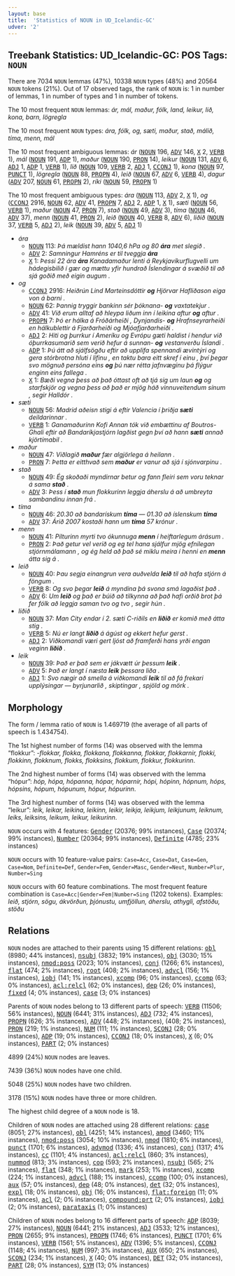 ```yaml
---
layout: base
title:  'Statistics of NOUN in UD_Icelandic-GC'
udver: '2'
---
```


## Treebank Statistics: UD_Icelandic-GC: POS Tags: `NOUN`

There are 7034 `NOUN` lemmas (47%), 10338 `NOUN` types (48%) and 20564 `NOUN` tokens (21%).
Out of 17 observed tags, the rank of `NOUN` is: 1 in number of lemmas, 1 in number of types and 1 in number of tokens.

The 10 most frequent `NOUN` lemmas: <em>ár, mál, maður, fólk, land, leikur, lið, kona, barn, lögregla</em>

The 10 most frequent `NOUN` types:  <em>ára, fólk, og, sæti, maður, stað, málið, tíma, menn, mál</em>

The 10 most frequent ambiguous lemmas: <em>ár</em> (<tt><a href="is_gc-pos-NOUN.html">NOUN</a></tt> 196, <tt><a href="is_gc-pos-ADV.html">ADV</a></tt> 146, <tt><a href="is_gc-pos-X.html">X</a></tt> 2, <tt><a href="is_gc-pos-VERB.html">VERB</a></tt> 1), <em>mál</em> (<tt><a href="is_gc-pos-NOUN.html">NOUN</a></tt> 191, <tt><a href="is_gc-pos-ADP.html">ADP</a></tt> 1), <em>maður</em> (<tt><a href="is_gc-pos-NOUN.html">NOUN</a></tt> 190, <tt><a href="is_gc-pos-PRON.html">PRON</a></tt> 14), <em>leikur</em> (<tt><a href="is_gc-pos-NOUN.html">NOUN</a></tt> 131, <tt><a href="is_gc-pos-ADV.html">ADV</a></tt> 6, <tt><a href="is_gc-pos-ADJ.html">ADJ</a></tt> 1, <tt><a href="is_gc-pos-ADP.html">ADP</a></tt> 1, <tt><a href="is_gc-pos-VERB.html">VERB</a></tt> 1), <em>lið</em> (<tt><a href="is_gc-pos-NOUN.html">NOUN</a></tt> 109, <tt><a href="is_gc-pos-VERB.html">VERB</a></tt> 2, <tt><a href="is_gc-pos-ADJ.html">ADJ</a></tt> 1, <tt><a href="is_gc-pos-CCONJ.html">CCONJ</a></tt> 1), <em>kona</em> (<tt><a href="is_gc-pos-NOUN.html">NOUN</a></tt> 97, <tt><a href="is_gc-pos-PUNCT.html">PUNCT</a></tt> 1), <em>lögregla</em> (<tt><a href="is_gc-pos-NOUN.html">NOUN</a></tt> 88, <tt><a href="is_gc-pos-PROPN.html">PROPN</a></tt> 4), <em>leið</em> (<tt><a href="is_gc-pos-NOUN.html">NOUN</a></tt> 67, <tt><a href="is_gc-pos-ADV.html">ADV</a></tt> 6, <tt><a href="is_gc-pos-VERB.html">VERB</a></tt> 4), <em>dagur</em> (<tt><a href="is_gc-pos-ADV.html">ADV</a></tt> 207, <tt><a href="is_gc-pos-NOUN.html">NOUN</a></tt> 61, <tt><a href="is_gc-pos-PROPN.html">PROPN</a></tt> 2), <em>ríki</em> (<tt><a href="is_gc-pos-NOUN.html">NOUN</a></tt> 59, <tt><a href="is_gc-pos-PROPN.html">PROPN</a></tt> 1)

The 10 most frequent ambiguous types:  <em>ára</em> (<tt><a href="is_gc-pos-NOUN.html">NOUN</a></tt> 113, <tt><a href="is_gc-pos-ADV.html">ADV</a></tt> 2, <tt><a href="is_gc-pos-X.html">X</a></tt> 1), <em>og</em> (<tt><a href="is_gc-pos-CCONJ.html">CCONJ</a></tt> 2916, <tt><a href="is_gc-pos-NOUN.html">NOUN</a></tt> 62, <tt><a href="is_gc-pos-ADV.html">ADV</a></tt> 41, <tt><a href="is_gc-pos-PROPN.html">PROPN</a></tt> 7, <tt><a href="is_gc-pos-ADJ.html">ADJ</a></tt> 2, <tt><a href="is_gc-pos-ADP.html">ADP</a></tt> 1, <tt><a href="is_gc-pos-X.html">X</a></tt> 1), <em>sæti</em> (<tt><a href="is_gc-pos-NOUN.html">NOUN</a></tt> 56, <tt><a href="is_gc-pos-VERB.html">VERB</a></tt> 1), <em>maður</em> (<tt><a href="is_gc-pos-NOUN.html">NOUN</a></tt> 47, <tt><a href="is_gc-pos-PRON.html">PRON</a></tt> 7), <em>stað</em> (<tt><a href="is_gc-pos-NOUN.html">NOUN</a></tt> 49, <tt><a href="is_gc-pos-ADV.html">ADV</a></tt> 3), <em>tíma</em> (<tt><a href="is_gc-pos-NOUN.html">NOUN</a></tt> 46, <tt><a href="is_gc-pos-ADV.html">ADV</a></tt> 37), <em>menn</em> (<tt><a href="is_gc-pos-NOUN.html">NOUN</a></tt> 41, <tt><a href="is_gc-pos-PRON.html">PRON</a></tt> 2), <em>leið</em> (<tt><a href="is_gc-pos-NOUN.html">NOUN</a></tt> 40, <tt><a href="is_gc-pos-VERB.html">VERB</a></tt> 8, <tt><a href="is_gc-pos-ADV.html">ADV</a></tt> 6), <em>liðið</em> (<tt><a href="is_gc-pos-NOUN.html">NOUN</a></tt> 37, <tt><a href="is_gc-pos-VERB.html">VERB</a></tt> 5, <tt><a href="is_gc-pos-ADJ.html">ADJ</a></tt> 2), <em>leik</em> (<tt><a href="is_gc-pos-NOUN.html">NOUN</a></tt> 39, <tt><a href="is_gc-pos-ADV.html">ADV</a></tt> 5, <tt><a href="is_gc-pos-ADJ.html">ADJ</a></tt> 1)


* <em>ára</em>
  * <tt><a href="is_gc-pos-NOUN.html">NOUN</a></tt> 113: <em>Þá mældist hann 1040,6 hPa og 80 <b>ára</b> met slegið .</em>
  * <tt><a href="is_gc-pos-ADV.html">ADV</a></tt> 2: <em>Samningur Hamréns er til tveggja <b>ára</b></em>
  * <tt><a href="is_gc-pos-X.html">X</a></tt> 1: <em>Þessi 22 ára <b>ára</b> Kanadamaður lenti á Reykjavíkurflugvelli um hádegisbilið í gær og mættu yfir hundrað Íslendingar á svæðið til að sjá goðið með eigin augum .</em>
* <em>og</em>
  * <tt><a href="is_gc-pos-CCONJ.html">CCONJ</a></tt> 2916: <em>Heiðrún Lind Marteinsdóttir <b>og</b> Hjörvar Hafliðason eiga von á barni .</em>
  * <tt><a href="is_gc-pos-NOUN.html">NOUN</a></tt> 62: <em>Þannig tryggir bankinn sér þóknana- <b>og</b> vaxtatekjur .</em>
  * <tt><a href="is_gc-pos-ADV.html">ADV</a></tt> 41: <em>Við erum alltaf að hleypa liðum inn í leikina aftur <b>og</b> aftur .</em>
  * <tt><a href="is_gc-pos-PROPN.html">PROPN</a></tt> 7: <em>Þó er hálka á Fróðárheiði , Dynjandis- <b>og</b> Hrafnseyrarheiði en hálkublettir á Fjarðarheiði og Mjóafjarðarheiði .</em>
  * <tt><a href="is_gc-pos-ADJ.html">ADJ</a></tt> 2: <em>Hiti og þurrkur í Ameríku og Evrópu gæti haldist í hendur við óþurrkasumarið sem verið hefur á sunnan- <b>og</b> vestanverðu Íslandi .</em>
  * <tt><a href="is_gc-pos-ADP.html">ADP</a></tt> 1: <em>Þú átt að sjálfsögðu eftir að upplifa spennandi ævintýri og gera stórbrotna hluti í lífinu , en taktu bara eitt skref í einu , því þegar svo mögnuð persóna eins <b>og</b> þú nær rétta jafnvæginu þá flýgur enginn eins fallega .</em>
  * <tt><a href="is_gc-pos-X.html">X</a></tt> 1: <em>Bæði vegna þess að það óttast oft að tjá sig um laun <b>og</b> og starfskjör og vegna þess að það er mjög háð vinnuveitendum sínum , segir Halldór .</em>
* <em>sæti</em>
  * <tt><a href="is_gc-pos-NOUN.html">NOUN</a></tt> 56: <em>Madrid aðeisn stigi á eftir Valencia í þriðja <b>sæti</b> deildarinnar .</em>
  * <tt><a href="is_gc-pos-VERB.html">VERB</a></tt> 1: <em>Ganamaðurinn Kofi Annan tók við embættinu af Boutros-Ghali eftir að Bandaríkjastjórn lagðist gegn því að hann <b>sæti</b> annað kjörtímabil .</em>
* <em>maður</em>
  * <tt><a href="is_gc-pos-NOUN.html">NOUN</a></tt> 47: <em>Viðlagið <b>maður</b> fær algjörlega á heilann .</em>
  * <tt><a href="is_gc-pos-PRON.html">PRON</a></tt> 7: <em>Þetta er eitthvað sem <b>maður</b> er vanur að sjá í sjónvarpinu .</em>
* <em>stað</em>
  * <tt><a href="is_gc-pos-NOUN.html">NOUN</a></tt> 49: <em>Ég skoðaði myndirnar betur og fann fleiri sem voru teknar á sama <b>stað</b> .</em>
  * <tt><a href="is_gc-pos-ADV.html">ADV</a></tt> 3: <em>Þess í <b>stað</b> mun flokkurinn leggja áherslu á að umbreyta sambandinu innan frá .</em>
* <em>tíma</em>
  * <tt><a href="is_gc-pos-NOUN.html">NOUN</a></tt> 46: <em>20.30 að bandarískum <b>tíma</b> — 01.30 að íslenskum <b>tíma</b></em>
  * <tt><a href="is_gc-pos-ADV.html">ADV</a></tt> 37: <em>Árið 2007 kostaði hann um <b>tíma</b> 57 krónur .</em>
* <em>menn</em>
  * <tt><a href="is_gc-pos-NOUN.html">NOUN</a></tt> 41: <em>Pilturinn myrti tvo ókunnuga <b>menn</b> í heiftarlegum árásum .</em>
  * <tt><a href="is_gc-pos-PRON.html">PRON</a></tt> 2: <em>Það getur vel verið og eg tel hana sjálfur mjög efnilegan stjórnmálamann , og ég held að það sé miklu meira í henni en <b>menn</b> átta sig á .</em>
* <em>leið</em>
  * <tt><a href="is_gc-pos-NOUN.html">NOUN</a></tt> 40: <em>Þau segja einangrun vera auðvelda <b>leið</b> til að hafa stjórn á föngum .</em>
  * <tt><a href="is_gc-pos-VERB.html">VERB</a></tt> 8: <em>Og svo þegar <b>leið</b> á myndina þá svona smá lagaðist það .</em>
  * <tt><a href="is_gc-pos-ADV.html">ADV</a></tt> 6: <em>Um <b>leið</b> og það er búið að tilkynna að það hafi orðið brot þá fer fólk að leggja saman tvo og tvo , segir hún .</em>
* <em>liðið</em>
  * <tt><a href="is_gc-pos-NOUN.html">NOUN</a></tt> 37: <em>Man City endar í 2. sæti C-riðils en <b>liðið</b> er komið með átta stig .</em>
  * <tt><a href="is_gc-pos-VERB.html">VERB</a></tt> 5: <em>Nú er langt <b>liðið</b> á ágúst og ekkert hefur gerst .</em>
  * <tt><a href="is_gc-pos-ADJ.html">ADJ</a></tt> 2: <em>Viðkomandi væri gert ljóst að framferði hans yrði engan veginn <b>liðið</b> .</em>
* <em>leik</em>
  * <tt><a href="is_gc-pos-NOUN.html">NOUN</a></tt> 39: <em>Það er það sem er jákvætt úr þessum <b>leik</b> .</em>
  * <tt><a href="is_gc-pos-ADV.html">ADV</a></tt> 5: <em>Það er langt í næsta <b>leik</b> þessara liða .</em>
  * <tt><a href="is_gc-pos-ADJ.html">ADJ</a></tt> 1: <em>Svo nægir að smella á viðkomandi <b>leik</b> til að fá frekari upplýsingar — byrjunarlið , skiptingar , spjöld og mörk .</em>

## Morphology

The form / lemma ratio of `NOUN` is 1.469719 (the average of all parts of speech is 1.434754).

The 1st highest number of forms (14) was observed with the lemma “flokkur”: <em>-flokkar, flokka, flokkana, flokkanna, flokkar, flokkarnir, flokki, flokkinn, flokknum, flokks, flokksins, flokkum, flokkur, flokkurinn</em>.

The 2nd highest number of forms (14) was observed with the lemma “hópur”: <em>hóp, hópa, hópanna, hópar, hóparnir, hópi, hópinn, hópnum, hóps, hópsins, hópum, hópunum, hópur, hópurinn</em>.

The 3rd highest number of forms (14) was observed with the lemma “leikur”: <em>leik, leikar, leikina, leikinn, leikir, leikja, leikjum, leikjunum, leiknum, leiks, leiksins, leikum, leikur, leikurinn</em>.

`NOUN` occurs with 4 features: <tt><a href="is_gc-feat-Gender.html">Gender</a></tt> (20376; 99% instances), <tt><a href="is_gc-feat-Case.html">Case</a></tt> (20374; 99% instances), <tt><a href="is_gc-feat-Number.html">Number</a></tt> (20364; 99% instances), <tt><a href="is_gc-feat-Definite.html">Definite</a></tt> (4785; 23% instances)

`NOUN` occurs with 10 feature-value pairs: `Case=Acc`, `Case=Dat`, `Case=Gen`, `Case=Nom`, `Definite=Def`, `Gender=Fem`, `Gender=Masc`, `Gender=Neut`, `Number=Plur`, `Number=Sing`

`NOUN` occurs with 60 feature combinations.
The most frequent feature combination is `Case=Acc|Gender=Fem|Number=Sing` (1202 tokens).
Examples: <em>leið, stjórn, sögu, ákvörðun, þjónustu, umfjöllun, áherslu, athygli, afstöðu, stöðu</em>


## Relations

`NOUN` nodes are attached to their parents using 15 different relations: <tt><a href="is_gc-dep-obl.html">obl</a></tt> (8980; 44% instances), <tt><a href="is_gc-dep-nsubj.html">nsubj</a></tt> (3832; 19% instances), <tt><a href="is_gc-dep-obj.html">obj</a></tt> (3030; 15% instances), <tt><a href="is_gc-dep-nmod-poss.html">nmod:poss</a></tt> (2023; 10% instances), <tt><a href="is_gc-dep-conj.html">conj</a></tt> (1266; 6% instances), <tt><a href="is_gc-dep-flat.html">flat</a></tt> (474; 2% instances), <tt><a href="is_gc-dep-root.html">root</a></tt> (408; 2% instances), <tt><a href="is_gc-dep-advcl.html">advcl</a></tt> (156; 1% instances), <tt><a href="is_gc-dep-iobj.html">iobj</a></tt> (141; 1% instances), <tt><a href="is_gc-dep-xcomp.html">xcomp</a></tt> (96; 0% instances), <tt><a href="is_gc-dep-ccomp.html">ccomp</a></tt> (63; 0% instances), <tt><a href="is_gc-dep-acl-relcl.html">acl:relcl</a></tt> (62; 0% instances), <tt><a href="is_gc-dep-dep.html">dep</a></tt> (26; 0% instances), <tt><a href="is_gc-dep-fixed.html">fixed</a></tt> (4; 0% instances), <tt><a href="is_gc-dep-case.html">case</a></tt> (3; 0% instances)

Parents of `NOUN` nodes belong to 13 different parts of speech: <tt><a href="is_gc-pos-VERB.html">VERB</a></tt> (11506; 56% instances), <tt><a href="is_gc-pos-NOUN.html">NOUN</a></tt> (6441; 31% instances), <tt><a href="is_gc-pos-ADJ.html">ADJ</a></tt> (732; 4% instances), <tt><a href="is_gc-pos-PROPN.html">PROPN</a></tt> (626; 3% instances), <tt><a href="is_gc-pos-ADV.html">ADV</a></tt> (448; 2% instances),  (408; 2% instances), <tt><a href="is_gc-pos-PRON.html">PRON</a></tt> (219; 1% instances), <tt><a href="is_gc-pos-NUM.html">NUM</a></tt> (111; 1% instances), <tt><a href="is_gc-pos-SCONJ.html">SCONJ</a></tt> (28; 0% instances), <tt><a href="is_gc-pos-ADP.html">ADP</a></tt> (19; 0% instances), <tt><a href="is_gc-pos-CCONJ.html">CCONJ</a></tt> (18; 0% instances), <tt><a href="is_gc-pos-X.html">X</a></tt> (6; 0% instances), <tt><a href="is_gc-pos-PART.html">PART</a></tt> (2; 0% instances)

4899 (24%) `NOUN` nodes are leaves.

7439 (36%) `NOUN` nodes have one child.

5048 (25%) `NOUN` nodes have two children.

3178 (15%) `NOUN` nodes have three or more children.

The highest child degree of a `NOUN` node is 18.

Children of `NOUN` nodes are attached using 28 different relations: <tt><a href="is_gc-dep-case.html">case</a></tt> (8051; 27% instances), <tt><a href="is_gc-dep-obl.html">obl</a></tt> (4251; 14% instances), <tt><a href="is_gc-dep-amod.html">amod</a></tt> (3460; 11% instances), <tt><a href="is_gc-dep-nmod-poss.html">nmod:poss</a></tt> (3054; 10% instances), <tt><a href="is_gc-dep-nmod.html">nmod</a></tt> (1810; 6% instances), <tt><a href="is_gc-dep-punct.html">punct</a></tt> (1701; 6% instances), <tt><a href="is_gc-dep-advmod.html">advmod</a></tt> (1336; 4% instances), <tt><a href="is_gc-dep-conj.html">conj</a></tt> (1317; 4% instances), <tt><a href="is_gc-dep-cc.html">cc</a></tt> (1101; 4% instances), <tt><a href="is_gc-dep-acl-relcl.html">acl:relcl</a></tt> (860; 3% instances), <tt><a href="is_gc-dep-nummod.html">nummod</a></tt> (813; 3% instances), <tt><a href="is_gc-dep-cop.html">cop</a></tt> (593; 2% instances), <tt><a href="is_gc-dep-nsubj.html">nsubj</a></tt> (565; 2% instances), <tt><a href="is_gc-dep-flat.html">flat</a></tt> (348; 1% instances), <tt><a href="is_gc-dep-mark.html">mark</a></tt> (253; 1% instances), <tt><a href="is_gc-dep-xcomp.html">xcomp</a></tt> (224; 1% instances), <tt><a href="is_gc-dep-advcl.html">advcl</a></tt> (188; 1% instances), <tt><a href="is_gc-dep-ccomp.html">ccomp</a></tt> (100; 0% instances), <tt><a href="is_gc-dep-aux.html">aux</a></tt> (57; 0% instances), <tt><a href="is_gc-dep-dep.html">dep</a></tt> (48; 0% instances), <tt><a href="is_gc-dep-det.html">det</a></tt> (32; 0% instances), <tt><a href="is_gc-dep-expl.html">expl</a></tt> (18; 0% instances), <tt><a href="is_gc-dep-obj.html">obj</a></tt> (16; 0% instances), <tt><a href="is_gc-dep-flat-foreign.html">flat:foreign</a></tt> (11; 0% instances), <tt><a href="is_gc-dep-acl.html">acl</a></tt> (2; 0% instances), <tt><a href="is_gc-dep-compound-prt.html">compound:prt</a></tt> (2; 0% instances), <tt><a href="is_gc-dep-iobj.html">iobj</a></tt> (2; 0% instances), <tt><a href="is_gc-dep-parataxis.html">parataxis</a></tt> (1; 0% instances)

Children of `NOUN` nodes belong to 16 different parts of speech: <tt><a href="is_gc-pos-ADP.html">ADP</a></tt> (8039; 27% instances), <tt><a href="is_gc-pos-NOUN.html">NOUN</a></tt> (6441; 21% instances), <tt><a href="is_gc-pos-ADJ.html">ADJ</a></tt> (3533; 12% instances), <tt><a href="is_gc-pos-PRON.html">PRON</a></tt> (2655; 9% instances), <tt><a href="is_gc-pos-PROPN.html">PROPN</a></tt> (1746; 6% instances), <tt><a href="is_gc-pos-PUNCT.html">PUNCT</a></tt> (1701; 6% instances), <tt><a href="is_gc-pos-VERB.html">VERB</a></tt> (1561; 5% instances), <tt><a href="is_gc-pos-ADV.html">ADV</a></tt> (1396; 5% instances), <tt><a href="is_gc-pos-CCONJ.html">CCONJ</a></tt> (1148; 4% instances), <tt><a href="is_gc-pos-NUM.html">NUM</a></tt> (997; 3% instances), <tt><a href="is_gc-pos-AUX.html">AUX</a></tt> (650; 2% instances), <tt><a href="is_gc-pos-SCONJ.html">SCONJ</a></tt> (234; 1% instances), <tt><a href="is_gc-pos-X.html">X</a></tt> (40; 0% instances), <tt><a href="is_gc-pos-DET.html">DET</a></tt> (32; 0% instances), <tt><a href="is_gc-pos-PART.html">PART</a></tt> (28; 0% instances), <tt><a href="is_gc-pos-SYM.html">SYM</a></tt> (13; 0% instances)

